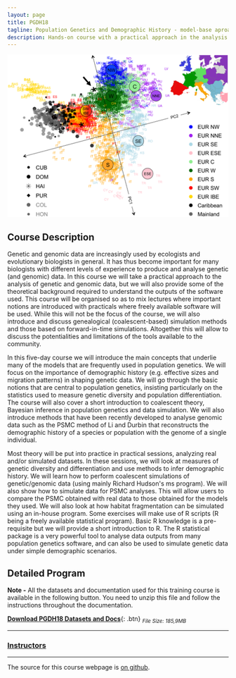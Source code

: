 ```yaml
---
layout: page
title: PGDH18 
tagline: Population Genetics and Demographic History - model-base aproaches
description: Hands-on course with a practical approach in the analysis of genetic and genomic data
---
```



![Sub-continental origin of European haplotypes derived from admixed genomes](./pages/images/PGDH18-entry_image.png)


## Course Description

Genetic and genomic data are increasingly used by ecologists and evolutionary biologists in general. It has thus become important for many biologists with different levels of experience to produce and analyse genetic (and genomic) data. In this course we will take a practical approach to the analysis of genetic and genomic data, but we will also provide some of the theoretical background required to understand the outputs of the software used. This course will be organised so as to mix lectures where important notions are introduced with practicals where freely available software will be used. While this will not be the focus of the course, we will also introduce and discuss genealogical (coalescent-based) simulation methods and those based on forward-in-time simulations. Altogether this will allow to discuss the potentialities and limitations of the tools available to the community.

In this five-day course we will introduce the main concepts that underlie many of the models that are frequently used in population genetics. We will focus on the importance of demographic history (e.g. effective sizes and migration patterns) in shaping genetic data. We will go through the basic notions that are central to population genetics, insisting particularly on the statistics used to measure genetic diversity and population differentiation. The course will also cover a short introduction to coalescent theory, Bayesian inference in population genetics and data simulation. We will also introduce methods that have been recently developed to analyse genomic data such as the PSMC method of Li and Durbin that reconstructs the demographic history of a species or population with the genome of a single individual.

Most theory will be put into practice in practical sessions, analyzing real and/or simulated datasets. In these sessions, we will look at measures of genetic diversity and differentiation and use methods to infer demographic history. We will learn how to perform coalescent simulations of genetic/genomic data (using mainly Richard Hudson's ms program). We will also show how to simulate data for PSMC analyses. This will allow users to compare the PSMC obtained with real data to those obtained for the models they used. We will also look at how habitat fragmentation can be simulated using an in-house program. Some exercises will make use of R scripts (R being a freely available statistical program). Basic R knowledge is a pre-requisite but we will provide a short introduction to R. The R statistical package is a very powerful tool to analyse data outputs from many population genetics software, and can also be used to simulate genetic data under simple demographic scenarios. 

## Detailed Program

**Note -** All the datasets and documentation used for this training course is available in the following button. You need to unzip this file and follow the instructions throughout the documentation.

[**Download PGDH18 Datasets and Docs**](https://github.com/macardoso/PGDH18/archive/master/.zip){: .btn} <sub><i>File Size: 185,9MB</i></sub>

---
### [Instructors](pages/instructors.md)
---

The source for this course webpage is [on github](https://github.com/GTPB/PGH18).
